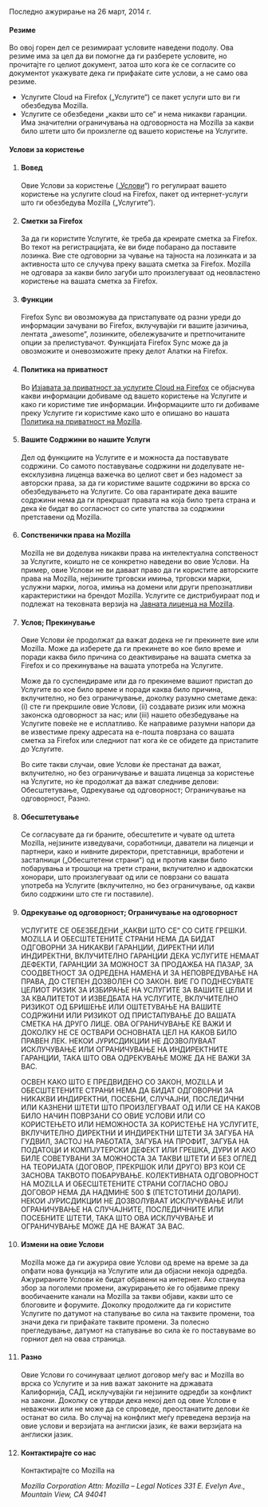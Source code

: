 Последно ажурирање на 26 март, 2014 г.

#### Резиме

Во овој горен дел се резимираат условите наведени подолу. Ова резиме има за цел да ви помогне да ги разберете условите, но прочитајте го целиот документ, затоа што кога ќе се согласите со документот укажувате дека ги прифаќате сите услови, а не само ова резиме.

- Услугите Cloud на Firefox („Услугите“) се пакет услуги што ви ги обезбедува Mozilla.
- Услугите се обезбедени „какви што се“ и нема никакви гаранции. Има значителни ограничувања на одговорноста на Mozilla за какви било штети што би произлегле од вашето користење на Услугите.

#### Услови за користење

1. #### Вовед

    Овие Услови за користење („<u>Услови</u>“) го регулираат вашето користење на услугите cloud на Firefox, пакет од интернет-услуги што ги обезбедува Mozilla („Услугите“).

2. #### Сметки за Firefox

    За да ги користите Услугите, ќе треба да креирате сметка за Firefox.  Во текот на регистрацијата, ќе ви биде побарано да поставите лозинка. Вие сте одговорни за чување на тајноста на лозинката и за активноста што се случува преку вашата сметка за Firefox. Mozilla не одговара за какви било загуби што произлегуваат од неовластено користење на вашата сметка за Firefox.

3. #### Функции

    Firefox Sync ви овозможува да пристапувате од разни уреди до информации зачувани во Firefox, вклучувајќи ги вашите јазичиња, лентата „awesome“, лозинките, обележувачите и претпочитаните опции за прелистувачот. Функцијата Firefox Sync може да ја овозможите и оневозможите преку делот Алатки на Firefox.

4. #### Политика на приватност

    Во [Изјавата за приватност за услугите Cloud на Firefox](http://www.mozilla.org/en-US/privacy/firefox-cloud/) се објаснува какви информации добиваме од вашето користење на Услугите и како ги користиме тие информации. Информациите што ги добиваме преку Услугите ги користиме како што е опишано во нашата [Политика на приватност на Mozilla](http://www.mozilla.org/privacy/).

5. #### Вашите Содржини во нашите Услуги

    Дел од функциите на Услугите е и можноста да поставувате содржини. Со самото поставување содржини ни доделувате не-ексклузивна лиценца важечка во целиот свет и без надомест за авторски права, за да ги користиме вашите содржини во врска со обезбедувањето на Услугите. Со ова гарантирате дека вашите содржини нема да ги прекршат правата на која било трета страна и дека ќе бидат во согласност со сите упатства за содржини претставени од Mozilla.

6. #### Сопственички права на Mozilla

    Mozilla не ви доделува никакви права на интелектуална сопственост за Услугите, коишто не се конкретно наведени во овие Услови. На пример, овие Услови не ви даваат право да ги користите авторските права на Mozilla, нејзините трговски имиња, трговски марки, услужни марки, логоа, имиња на домени или други препознатливи карактеристики на брендот Mozilla. Услугите се дистрибуираат под и подлежат на тековната верзија на [Јавната лиценца на Mozilla](http://www.mozilla.org/MPL/).

7. #### Услов; Прекинување

    Овие Услови ќе продолжат да важат додека не ги прекинете вие или Mozilla. Може да изберете да ги прекинете во кое било време и поради каква било причина со деактивирање на вашата сметка за Firefox и со прекинување на вашата употреба на Услугите.

    Може да го суспендираме или да го прекинеме вашиот пристап до Услугите во кое било време и поради каква било причина, вклучително, но без ограничување, доколку разумно сметаме дека: (i) сте ги прекршиле овие Услови, (ii) создавате ризик или можна законска одговорност за нас; или (iii) нашето обезбедување на Услугите повеќе не е исплатливо. Ќе направиме разумни напори да ве известиме преку адресата на е-пошта поврзана со вашата сметка за Firefox или следниот пат кога ќе се обидете да пристапите до Услугите.

    Во сите такви случаи, овие Услови ќе престанат да важат, вклучително, но без ограничување и вашата лиценца за користење на Услугите, но ќе продолжат да важат следниве делови: Обесштетување, Одрекување од одговорност; Ограничување на одговорност, Разно.

8. #### Обесштетување

    Се согласувате да ги браните, обесштетите и чувате од штета Mozilla, нејзините изведувачи, соработници, даватели на лиценци и партнери, како и нивните директори, претставници, вработени и застапници („Обесштетени страни“) од и против какви било побарувања и трошоци на трети страни, вклучително и адвокатски хонорари, што произлегуваат од или се поврзани со вашата употреба на Услугите (вклучително, но без ограничување, од какви било содржини што сте ги поставиле).

9. #### Одрекување од одговорност; Ограничување на одговорност

    УСЛУГИТЕ СЕ ОБЕЗБЕДЕНИ „КАКВИ ШТО СЕ“ СО СИТЕ ГРЕШКИ. MOZILLA И ОБЕСШТЕТЕНИТЕ СТРАНИ НЕМА ДА БИДАТ ОДГОВОРНИ ЗА НИКАКВИ ГАРАНЦИИ, ДИРЕКТНИ ИЛИ ИНДИРЕКТНИ, ВКЛУЧИТЕЛНО ГАРАНЦИИ ДЕКА УСЛУГИТЕ НЕМААТ ДЕФЕКТИ, ГАРАНЦИИ ЗА МОЖНОСТ ЗА ПРОДАЖБА НА ПАЗАР, ЗА СООДВЕТНОСТ ЗА ОДРЕДЕНА НАМЕНА И ЗА НЕПОВРЕДУВАЊЕ НА ПРАВА, ДО СТЕПЕН ДОЗВОЛЕН СО ЗАКОН. ВИЕ ГО ПОДНЕСУВАТЕ ЦЕЛИОТ РИЗИК ЗА ИЗБИРАЊЕ НА УСЛУГИТЕ ЗА ВАШИТЕ ЦЕЛИ И ЗА КВАЛИТЕТОТ И ИЗВЕДБАТА НА УСЛУГИТЕ, ВКЛУЧИТЕЛНО РИЗИКОТ ОД БРИШЕЊЕ ИЛИ ОШТЕТУВАЊЕ НА ВАШИТЕ СОДРЖИНИ ИЛИ РИЗИКОТ ОД ПРИСТАПУВАЊЕ ДО ВАШАТА СМЕТКА НА ДРУГО ЛИЦЕ. ОВА ОГРАНИЧУВАЊЕ ЌЕ ВАЖИ И ДОКОЛКУ НЕ СЕ ОСТВАРИ ОСНОВНАТА ЦЕЛ НА КАКОВ БИЛО ПРАВЕН ЛЕК. НЕКОИ ЈУРИСДИКЦИИ НЕ ДОЗВОЛУВААТ ИСКЛУЧУВАЊЕ ИЛИ ОГРАНИЧУВАЊЕ НА ИНДИРЕКТНИТЕ ГАРАНЦИИ, ТАКА ШТО ОВА ОДРЕКУВАЊЕ МОЖЕ ДА НЕ ВАЖИ ЗА ВАС.

    ОСВЕН КАКО ШТО Е ПРЕДВИДЕНО СО ЗАКОН, MOZILLA И ОБЕСШТЕТЕНИТЕ СТРАНИ НЕМА ДА БИДАТ ОДГОВОРНИ ЗА НИКАКВИ ИНДИРЕКТНИ, ПОСЕБНИ, СЛУЧАЈНИ, ПОСЛЕДИЧНИ ИЛИ КАЗНЕНИ ШТЕТИ ШТО ПРОИЗЛЕГУВААТ ОД ИЛИ СЕ НА КАКОВ БИЛО НАЧИН ПОВРЗАНИ СО ОВИЕ УСЛОВИ ИЛИ СО КОРИСТЕЊЕТО ИЛИ НЕМОЖНОСТА ЗА КОРИСТЕЊЕ НА УСЛУГИТЕ, ВКЛУЧИТЕЛНО ДИРЕКТНИ И ИНДИРЕКТНИ ШТЕТИ ЗА ЗАГУБА НА ГУДВИЛ, ЗАСТОЈ НА РАБОТАТА, ЗАГУБА НА ПРОФИТ, ЗАГУБА НА ПОДАТОЦИ И КОМПЈУТЕРСКИ ДЕФЕКТ ИЛИ ГРЕШКА, ДУРИ И АКО БИЛЕ СОВЕТУВАНИ ЗА МОЖНОСТА ЗА ТАКВИ ШТЕТИ И БЕЗ ОГЛЕД НА ТЕОРИЈАТА (ДОГОВОР, ПРЕКРШОК ИЛИ ДРУГО) ВРЗ КОИ СЕ ЗАСНОВА ТАКВОТО ПОБАРУВАЊЕ. КОЛЕКТИВНАТА ОДГОВОРНОСТ НА MOZILLA И ОБЕСШТЕТЕНИТЕ СТРАНИ СОГЛАСНО ОВОЈ ДОГОВОР НЕМА ДА НАДМИНЕ 500 $ (ПЕТСТОТИНИ ДОЛАРИ). НЕКОИ ЈУРИСДИКЦИИ НЕ ДОЗВОЛУВААТ ИСКЛУЧУВАЊЕ ИЛИ ОГРАНИЧУВАЊЕ НА СЛУЧАЈНИТЕ, ПОСЛЕДИЧНИТЕ ИЛИ ПОСЕБНИТЕ ШТЕТИ, ТАКА ШТО ОВА ИСКЛУЧУВАЊЕ И ОГРАНИЧУВАЊЕ МОЖЕ ДА НЕ ВАЖАТ ЗА ВАС.

10. #### Измени на овие Услови

    Mozilla може да ги ажурира овие Услови од време на време за да опфати нова функција на Услугите или да објасни некоја одредба. Ажурираните Услови ќе бидат објавени на интернет. Ако станува збор за поголеми промени, ажурирањето ќе го објавиме преку вообичаените канали на Mozilla за такви објави, какви што се блоговите и форумите. Доколку продолжите да ги користите Услугите по датумот на стапување во сила на таквите промени, тоа значи дека ги прифаќате таквите промени. За полесно прегледување, датумот на стапување во сила ќе го поставуваме во горниот дел на оваа страница.

11. #### Разно

    Овие Услови го сочинуваат целиот договор меѓу вас и Mozilla во врска со Услугите и за нив важат законите на државата Калифорнија, САД, исклучувајќи ги нејзините одредби за конфликт на закони. Доколку се утврди дека некој дел од овие Услови е неважечки или не може да се спроведе, преостанатите делови ќе останат во сила. Во случај на конфликт меѓу преведена верзија на овие услови и верзијата на англиски јазик, ќе важи верзијата на англиски јазик.

12. #### Контактирајте со нас

    Контактирајте со Mozilla на

    <address>
      Mozilla Corporation 
      Attn: Mozilla – Legal Notices 
      331 E. Evelyn Ave., 
      Mountain View, CA 94041 
    </address>
